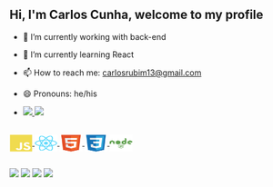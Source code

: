 ## Hi, I'm Carlos Cunha, welcome to my profile

- 🔭 I’m currently working with back-end
- 🌱 I’m currently learning React
- 📫 How to reach me: carlosrubim13@gmail.com
- 😄 Pronouns: he/his

- <div>
  <a href="https://beacons.ai/carloscunhaa">
  <img height="180em" src="https://github-readme-stats.vercel.app/api?username=carloscunha1&show_icons=true&theme=dark&count_private=true"/>
  <img height="180em" src="https://github-readme-stats.vercel.app/api/top-langs/?username=carloscunha1&layout=compact&langs_count=16&theme=dark"/>
</div>

<div style="display: inline_block"><br>
  <img align="center" alt="Carlos-Js" height="30" width="40" src="https://raw.githubusercontent.com/devicons/devicon/master/icons/javascript/javascript-plain.svg">
  <img align="center" alt="Carlos-React" height="30" width="40" src="https://raw.githubusercontent.com/devicons/devicon/master/icons/react/react-original.svg">
  <img align="center" alt="Carlos-HTML" height="30" width="40" src="https://raw.githubusercontent.com/devicons/devicon/master/icons/html5/html5-original.svg">
  <img align="center" alt="Carlos-CSS" height="30" width="40" src="https://raw.githubusercontent.com/devicons/devicon/master/icons/css3/css3-original.svg">
  <img align="center" alt="Carlos-CSS" height="30" width="40" src="https://raw.githubusercontent.com/devicons/devicon/master/icons/nodejs/nodejs-plain-wordmark.svg">
          
 
          
</div>

##

<div> 
  <a href="https://instagram.com/caducunhaa" target="_blank"><img src="https://img.shields.io/badge/-Instagram-%23E4405F?style=for-the-badge&logo=instagram&logoColor=white" target="_blank"></a>
 	<a href="https://www.twitch.tv/caducunhaa" target="_blank"><img src="https://img.shields.io/badge/Twitch-9146FF?style=for-the-badge&logo=twitch&logoColor=white" target="_blank"></a>
  <a href = "mailto:carlosrubim13@gmail.com"><img src="https://img.shields.io/badge/-Gmail-%23333?style=for-the-badge&logo=gmail&logoColor=white" target="_blank"></a>
  <a href="https://www.linkedin.com/in/carloscunhaa/" target="_blank"><img src="https://img.shields.io/badge/-LinkedIn-%230077B5?style=for-the-badge&logo=linkedin&logoColor=white" target="_blank"></a> 
  
</div>


